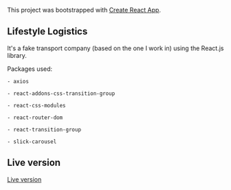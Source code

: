 This project was bootstrapped with [Create React App](https://github.com/facebook/create-react-app).

## Lifestyle Logistics
It's a fake transport company (based on the one I work in) using the React.js library. 

Packages used:

    - axios 
    
    - react-addons-css-transition-group
    
    - react-css-modules
    
    - react-router-dom
    
    - react-transition-group
    
    - slick-carousel
    

## Live version
[Live version](https://imaginesolo.github.io/lifestyle-logistics-react/)
